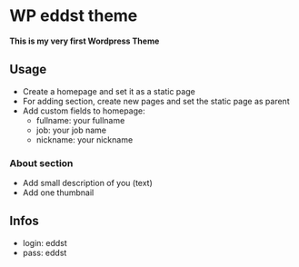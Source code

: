 # WP eddst theme

**This is my very first Wordpress Theme**

## Usage

* Create a homepage and set it as a static page
* For adding section, create new pages and set the static page as parent
* Add custom fields to homepage:
    * fullname: your fullname
    * job: your job name
    * nickname: your nickname
    
### About section

* Add small description of you (text)
* Add one thumbnail

## Infos

* login: eddst
* pass: eddst